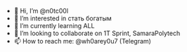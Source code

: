 - 👋 Hi, I’m @n0tc00l
- 👀 I’m interested in стать богатым
- 🌱 I’m currently learning ALL
- 💞️ I’m looking to collaborate on 1T Sprint, SamaraPolytech
- 📫 How to reach me: @wh0arey0u7 (Telegram)

<!---
n0tc00l/n0tc00l is a ✨ special ✨ repository because its `README.md` (this file) appears on your GitHub profile.
You can click the Preview link to take a look at your changes.
--->
